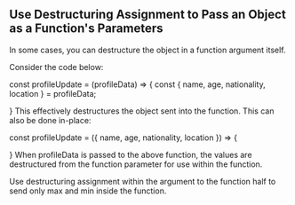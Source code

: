 ## Use Destructuring Assignment to Pass an Object as a Function's Parameters

In some cases, you can destructure the object in a function argument itself.

Consider the code below:

const profileUpdate = (profileData) => {
  const { name, age, nationality, location } = profileData;

}
This effectively destructures the object sent into the function. This can also be done in-place:

const profileUpdate = ({ name, age, nationality, location }) => {

}
When profileData is passed to the above function, the values are destructured from the function parameter for use within the function.

Use destructuring assignment within the argument to the function half to send only max and min inside the function.